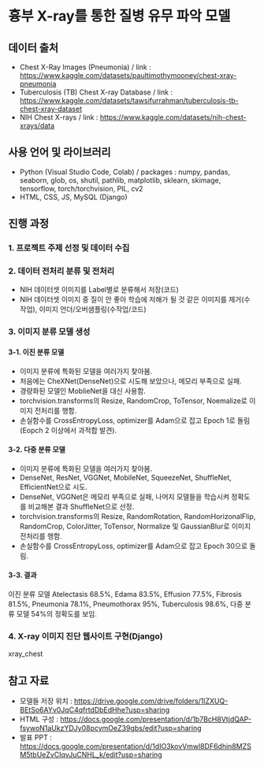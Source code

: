 # 흉부 X-ray를 통한 질병 유무 파악 모델
## 데이터 출처
- Chest X-Ray Images (Pneumonia)
/ link : https://www.kaggle.com/datasets/paultimothymooney/chest-xray-pneumonia
- Tuberculosis (TB) Chest X-ray Database
/ link : https://www.kaggle.com/datasets/tawsifurrahman/tuberculosis-tb-chest-xray-dataset
- NIH Chest X-rays
/ link : https://www.kaggle.com/datasets/nih-chest-xrays/data
## 사용 언어 및 라이브러리
- Python (Visual Studio Code, Colab)
/ packages : numpy, pandas, seaborn, glob, os, shutil, pathlib, matplotlib, sklearn, skimage, tensorflow, torch/torchvision, PIL, cv2
- HTML, CSS, JS, MySQL (Django)
## 진행 과정
### 1. 프로젝트 주제 선정 및 데이터 수집
### 2. 데이터 전처리 분류 및 전처리
- NIH 데이터셋 이미지를 Label별로 분류해서 저장(코드)
- NIH 데이터셋 이미지 중 질이 안 좋아 학습에 저해가 될 것 같은 이미지를 제거(수작업), 이미지 언더/오버샘플링(수작업/코드)
### 3. 이미지 분류 모델 생성
#### 3-1. 이진 분류 모델
- 이미지 분류에 특화된 모델을 여러가지 찾아봄.
- 처음에는 CheXNet(DenseNet)으로 시도해 보았으나, 메모리 부족으로 실패.
- 경량화된 모델인 MoblieNet을 대신 사용함.
- torchvision.transforms의 Resize, RandomCrop, ToTensor, Noemalize로 이미지 전처리를 행함.
- 손실함수를 CrossEntropyLoss, optimizer를 Adam으로 잡고 Epoch 1로 돌림(Eopch 2 이상에서 과적합 발견).
#### 3-2. 다중 분류 모델
- 이미지 분류에 특화된 모델을 여러가지 찾아봄.
- DenseNet, ResNet, VGGNet, MobileNet, SqueezeNet, ShuffleNet, EfficientNet으로 시도.
- DenseNet, VGGNet은 메모리 부족으로 실패, 나머지 모델들을 학습시켜 정확도를 비교해본 결과 ShuffleNet으로 선정.
- torchvision.transforms의 Resize, RandomRotation, RandomHorizonalFlip, RandomCrop, ColorJitter, ToTensor, Normalize 및 GaussianBlur로 이미지 전처리를 행함.
- 손실함수를 CrossEntropyLoss, optimizer를 Adam으로 잡고 Epoch 30으로 돌림.
#### 3-3. 결과
이진 분류 모델 Atelectasis 68.5%, Edama 83.5%, Effusion 77.5%, Fibrosis 81.5%, Pneumonia 78.1%, Pneumothorax 95%, Tuberculosis 98.6%, 다중 분류 모델 54%의 정확도를 보임.
### 4. X-ray 이미지 진단 웹사이트 구현(Django)
xray_chest
## 참고 자료
- 모델들 저장 위치 :
https://drive.google.com/drive/folders/1lZXUQ-BEtSo6AYv0JqC4qfrtdDbEdHhe?usp=sharing
- HTML 구성 :
https://docs.google.com/presentation/d/1b7BcH8VtjdQAP-fsywoN1aUkzYDJy08pcymOeZ39gbs/edit?usp=sharing
- 발표 PPT :
https://docs.google.com/presentation/d/1dIO3kovVmwl8DF6dhin8MZSM5tbUeZvCIqvJuCNHL_k/edit?usp=sharing
